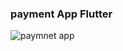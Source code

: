 ### payment App Flutter
![paymnet app](https://user-images.githubusercontent.com/88144060/213209742-af5d2e5b-f584-4c6b-b142-a18d7122c0bb.png)